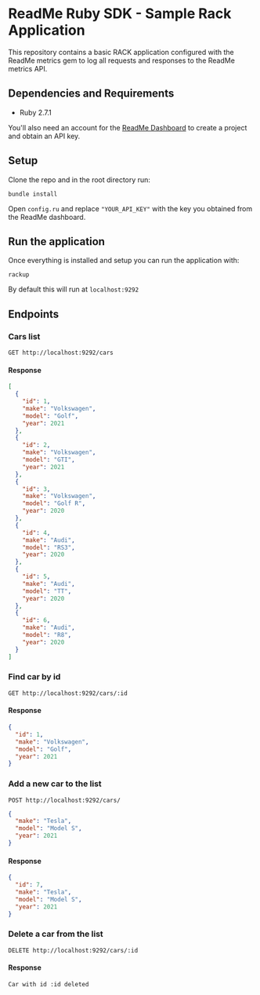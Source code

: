 # ReadMe Ruby SDK - Sample Rack Application

This repository contains a basic RACK application configured with the ReadMe
metrics gem to log all requests and responses to the ReadMe metrics API.

## Dependencies and Requirements

* Ruby 2.7.1

You'll also need an account for the [ReadMe Dashboard](dash.readme.com) to create a project and obtain an
API key.

## Setup

Clone the repo and in the root directory run:
```
bundle install
```

Open `config.ru` and replace `"YOUR_API_KEY"` with the key you obtained from the
ReadMe dashboard.

## Run the application

Once everything is installed and setup you can run the application with:

```
rackup
```

By default this will run at `localhost:9292`

## Endpoints

### Cars list

`GET http://localhost:9292/cars`

#### Response

```JSON
[
  {
    "id": 1,
    "make": "Volkswagen",
    "model": "Golf",
    "year": 2021
  },
  {
    "id": 2,
    "make": "Volkswagen",
    "model": "GTI",
    "year": 2021
  },
  {
    "id": 3,
    "make": "Volkswagen",
    "model": "Golf R",
    "year": 2020
  },
  {
    "id": 4,
    "make": "Audi",
    "model": "RS3",
    "year": 2020
  },
  {
    "id": 5,
    "make": "Audi",
    "model": "TT",
    "year": 2020
  },
  {
    "id": 6,
    "make": "Audi",
    "model": "R8",
    "year": 2020
  }
]
```

### Find car by id

`GET http://localhost:9292/cars/:id`

#### Response

```JSON
{
  "id": 1,
  "make": "Volkswagen",
  "model": "Golf",
  "year": 2021
}
```

### Add a new car to the list

`POST http://localhost:9292/cars/`

```JSON
{
  "make": "Tesla",
  "model": "Model S",
  "year": 2021
}
```

#### Response

```JSON
{
  "id": 7,
  "make": "Tesla",
  "model": "Model S",
  "year": 2021
}
```

### Delete a car from the list

`DELETE http://localhost:9292/cars/:id`

#### Response

`Car with id :id deleted`
